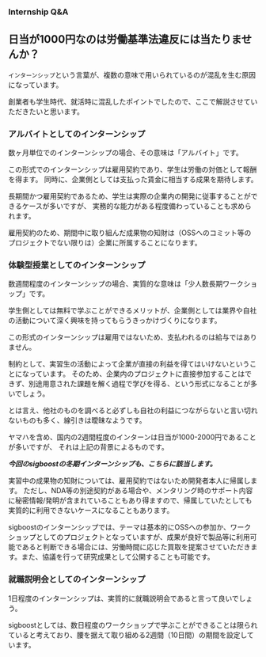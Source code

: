 ### Internship Q&A

## 日当が1000円なのは労働基準法違反には当たりませんか？

`インターンシップ`という言葉が、複数の意味で用いられているのが混乱を生む原因になっています。

創業者も学生時代、就活時に混乱したポイントでしたので、ここで解説させていただきたいと思います。

### アルバイトとしてのインターンシップ

数ヶ月単位でのインターンシップの場合、その意味は「アルバイト」です。

この形式でのインターンシップは雇用契約であり、学生は労働の対価として報酬を得ます。
同時に、企業側としては支払った賃金に相当する成果を期待します。

長期間かつ雇用契約であるため、学生は実際の企業内の開発に従事することができるケースが多いですが、
実務的な能力がある程度備わっていることも求められます。

雇用契約のため、期間中に取り組んだ成果物の知財は（OSSへのコミット等のプロジェクトでない限りは）企業に所属することになります。

### 体験型授業としてのインターンシップ

数週間程度のインターンシップの場合、実質的な意味は「少人数長期ワークショップ」です。

学生側としては無料で学ぶことができるメリットが、企業側としては業界や自社の活動について深く興味を持ってもらうきっかけづくりになります。

この形式のインターンシップは雇用ではないため、支払われるのは給与ではありません。

制約として、実習生の活動によって企業が直接の利益を得てはいけないということになっています。
そのため、企業内のプロジェクトに直接参加することはできず、別途用意された課題を解く過程で学びを得る、という形式になることが多いでしょう。

とは言え、他社のものを調べると必ずしも自社の利益につながらないと言い切れないものも多く、線引きは曖昧なようです。

ヤマハを含め、国内の2週間程度のインターンは日当が1000-2000円であることが多いですが、
それは上記の背景によるものです。

***今回のsigboostの冬期インターンシップも、こちらに該当します。***

実習中の成果物の知財については、雇用契約ではないため開発者本人に帰属します。
ただし、NDA等の別途契約がある場合や、メンタリング時のサポート内容に秘密情報/発明が含まれていることもあり得ますので、帰属していたとしても実質的に利用できないケースになることもあります。

sigboostのインターンシップでは、テーマは基本的にOSSへの参加か、ワークショップとしてのプロジェクトとなっていますが、成果が良好で製品等に利用可能であると判断できる場合には、労働時間に応じた買取を提案させていただきます。また、協議を行って研究成果として公開することも可能です。


### 就職説明会としてのインターンシップ

1日程度のインターンシップは、実質的に就職説明会であると言って良いでしょう。

sigboostとしては、数日程度のワークショップで学ぶことができることは限られていると考えており、腰を据えて取り組める2週間（10日間）の期間を設定しています。




